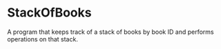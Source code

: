 # StackOfBooks
A program that keeps track of a stack of books by book ID and performs operations on that stack.

